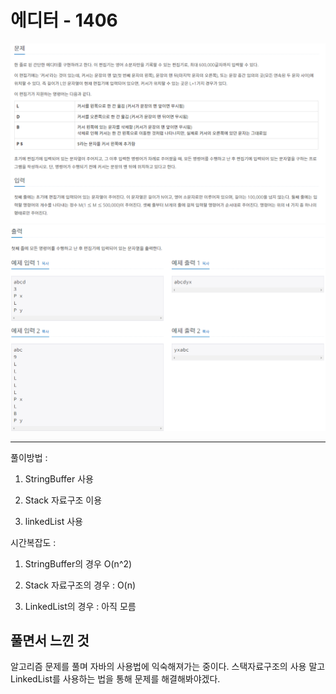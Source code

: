 # 에디터 - 1406

![](./img/에디터.PNG)
![](./img/에디터2.PNG)

---

풀이방법 :

1. StringBuffer 사용

2. Stack 자료구조 이용

3. linkedList 사용

시간복잡도 :

1. StringBuffer의 경우 O(n^2)

2. Stack 자료구조의 경우 : O(n)

3. LinkedList의 경우 : 아직 모름

## 풀면서 느낀 것

알고리즘 문제를 풀며 자바의 사용법에 익숙해져가는 중이다. 스택자료구조의 사용 말고 LinkedList를 사용하는 법을 통해 문제를 해결해봐야겠다.
